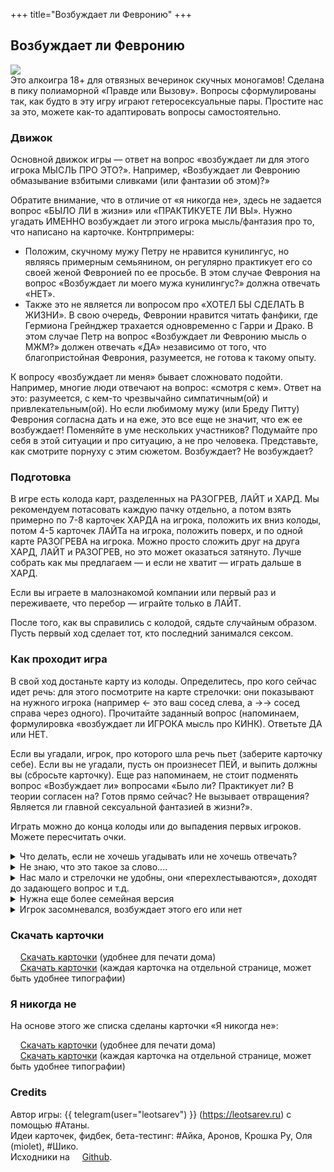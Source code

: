 +++
title="Возбуждает ли Февронию"
+++

## Возбуждает ли Февронию

<img src="logo.jpg"> <br>
Это алкоигра 18+ для отвязных вечеринок скучных моногамов! Сделана в пику полиаморной «Правде или Вызову».
Вопросы сформулированы так, как будто в эту игру играют гетеросексуальные пары. Простите нас за это, можете как-то адаптировать вопросы самостоятельно.

### Движок

Основной движок игры — ответ на вопрос «возбуждает ли для этого игрока МЫСЛЬ ПРО ЭТО?». Например, «Возбуждает ли Февронию обмазывание взбитыми сливками (или фантазии об этом)?» 

Обратите внимание, что в отличие от «я никогда не», здесь не задается вопрос «БЫЛО ЛИ в жизни» или «ПРАКТИКУЕТЕ ЛИ ВЫ». Нужно угадать ИМЕННО возбуждает ли этого игрока мысль/фантазия про то, что написано на карточке. Контрпримеры:
- Положим, скучному мужу Петру не нравится кунилингус, но являясь примерным семьянином, он регулярно практикует его со своей женой Февронией по ее просьбе. В этом случае Феврония на вопрос «Возбуждает ли моего мужа кунилингус?» должна отвечать «НЕТ». 
- Также это не является ли вопросом про «ХОТЕЛ БЫ СДЕЛАТЬ В ЖИЗНИ». В свою очередь, Февронии нравится читать фанфики, где Гермиона Грейнджер трахается одновременно с Гарри и Драко. В этом случае Петр на вопрос «Возбуждает ли Февронию мысль о МЖМ?» должен отвечать «ДА» независимо от того, что благопристойная Феврония, разумеется, не готова к такому опыту.

К вопросу «возбуждает ли меня» бывает сложновато подойти. Например, многие люди отвечают на вопрос: «смотря с кем». Ответ на это: разумеется, с кем-то чрезвычайно симпатичным(ой) и привлекательным(ой). Но если любимому мужу (или Бреду Питту) Феврония согласна дать и на еже, это все еще не значит, что еж ее возбуждает! Поменяйте в уме нескольких участников? Подумайте про себя в этой ситуации и про ситуацию, а не про человека. Представьте, как смотрите порнуху с этим сюжетом. Возбуждает? Не&nbsp;возбуждает?

### Подготовка

В игре есть колода карт, разделенных на РАЗОГРЕВ, ЛАЙТ и ХАРД. Мы рекомендуем потасовать каждую пачку отдельно, а потом взять примерно по 7-8 карточек ХАРДА на игрока, положить их вниз колоды, потом 4-5 карточек ЛАЙТа на игрока, положить поверх, и по одной карте РАЗОГРЕВА на игрока. Можно просто сложить друг на друга ХАРД, ЛАЙТ и РАЗОГРЕВ, но это может оказаться затянуто. Лучше собрать как мы предлагаем — и если не хватит — играть дальше в ХАРД.

Если вы играете в малознакомой компании или первый раз и переживаете, что перебор — играйте только в ЛАЙТ.

После того, как вы справились с колодой, сядьте случайным образом. Пусть первый ход сделает тот, кто последний занимался сексом. 


### Как проходит игра

В свой ход достаньте карту из колоды. Определитесь, про кого сейчас идет речь: для этого посмотрите на карте стрелочки: они показывают на нужного игрока (например ← это ваш сосед слева, а →→ сосед справа через одного). Прочитайте заданный вопрос (напоминаем, формулировка «возбуждает ли ИГРОКА мысль про КИНК). Ответьте ДА или НЕТ.

Если вы угадали, игрок, про которого шла речь пьет (заберите карточку себе). Если вы не угадали, пусть он произнесет ПЕЙ, и выпить должны вы (сбросьте карточку). Еще раз напоминаем, не стоит подменять вопрос «Возбуждает ли» вопросами «Было ли? Практикует ли? В теории согласен на? Готов прямо сейчас? Не вызывает отвращения? Является ли главной сексуальной фантазией в жизни?».

Играть можно до конца колоды или до выпадения первых игроков. Можете пересчитать очки.

<details>
<summary>Что делать, если не хочешь угадывать или не хочешь отвечать?</summary>
<p>
Если вы почему-то не хотите угадывать (например, у вас есть какой-то инсайд и вы не уверены, что хотите его раскрыть), то скажите «НЕ БУДУ УГАДЫВАТЬ» и выпейте (сбросьте карточку). Сам вопрос вы можете не зачитывать, но будьте готовы к тому, что ваши со-игроки будут вырывать у вас из рук карточку, чтобы узнать про что речь.
<br>
Если про вас ответили на какой-то вопрос, на который вам было некомфортно, вы можете сделать тоже самое — объявите «НЕ БУДУ ПОДТВЕРЖДАТЬ/ОПРОВЕРГАТЬ» и выпейте. Но знайте, что это совсем уж слабый ход.
</p>
</details>

<details>
<summary>Не знаю, что это такое за слово....</summary>
<p>
Если подсказки недостаточно, что ж, спросите у товарищей, что это такое! 
</p>
</details>

<details>
<summary>Нас мало и стрелочки не удобны, они «перехлестываются», доходят до задающего вопрос и т.д.</summary>

- При трех игроках: не смотрите на количество стрелочек, просто на направление — налево или направо
- При четырех игроках: 1 или 2 стрелочки влево (вправо) — это ваш сосед слева (справа), а три стрелочки в любую сторону (сидящий напротив)
- При пяти игроках и более: просто честно считайте стрелочки

</details>

<details>
<summary>Нужна еще более семейная версия</summary>
<p>не смотрите на стрелочки, отвечайте про своего партнера</p>
</details>

<details>
<summary>Игрок засомневался, возбуждает этого его или нет</summary>
<p>Самое время его в этом убедить! Если вы сделали ставку, что возбуждает — продайте ему эту идею. А если вы сделали ставку, что нет — пусть другие игроки продадут!</p>
</details>


### Скачать карточки 

<img src="pdf-download-icon.svg" width=13 height=13 style="margin-right:0.2em">[Скачать карточки](fevronia-a4-cards.pdf) (удобнее для печати дома) <br/> 
<img src="pdf-download-icon.svg" width=13 height=13 style="margin-right:0.2em">[Скачать карточки](fevronia-sep-cards.pdf) (каждая карточка на отдельной странице, может быть удобнее типографии)


### Я никогда не

На основе этого же списка сделаны карточки «Я никогда не»:

<img src="pdf-download-icon.svg" width=13 height=13 style="margin-right:0.2em">[Скачать карточки](never-a4-cards.pdf) (удобнее для печати дома) <br/> 
<img src="pdf-download-icon.svg" width=13 height=13 style="margin-right:0.2em">[Скачать карточки](never-sep-cards.pdf) (каждая карточка на отдельной странице, может быть удобнее типографии)

### Credits

Автор игры: {{ telegram(user="leotsarev") }} (<https://leotsarev.ru>) с помощью #Атаны.
<br />
Идеи карточек, фидбек, бета-тестинг: #Айка, Аронов, Крошка Ру, Оля (miolet), #Шико. 
<br />
Исходники на <a href="https://github.com/leotsarev/fevronia.leotsarev.ru"><img src="github-mark.svg" width=13 height=13 style="margin-right:0.2em">Github</a>.

